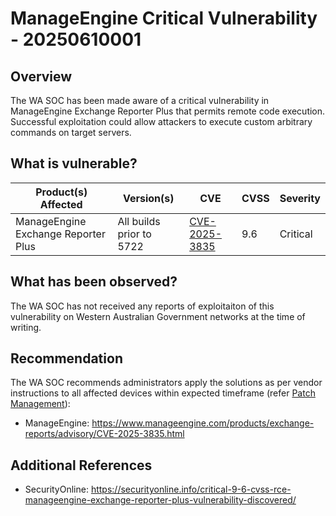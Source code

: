 # ManageEngine Critical Vulnerability - 20250610001

## Overview

The WA SOC has been made aware of a critical vulnerability in ManageEngine Exchange Reporter Plus that permits remote code execution. Successful exploitation could allow attackers to execute custom arbitrary commands on target servers.

## What is vulnerable?

| Product(s) Affected                 | Version(s)               | CVE                                                             | CVSS | Severity |
| ----------------------------------- | ------------------------ | --------------------------------------------------------------- | ---- | -------- |
| ManageEngine Exchange Reporter Plus | All builds prior to 5722 | [CVE-2025-3835](https://nvd.nist.gov/vuln/detail/CVE-2025-3835) | 9.6  | Critical |

## What has been observed?

The WA SOC has not received any reports of exploitaiton of this vulnerability on Western Australian Government networks at the time of writing.

## Recommendation

The WA SOC recommends administrators apply the solutions as per vendor instructions to all affected devices within expected timeframe (refer [Patch Management](../guidelines/patch-management.md)):

- ManageEngine: <https://www.manageengine.com/products/exchange-reports/advisory/CVE-2025-3835.html>

## Additional References

- SecurityOnline: <https://securityonline.info/critical-9-6-cvss-rce-manageengine-exchange-reporter-plus-vulnerability-discovered/>
